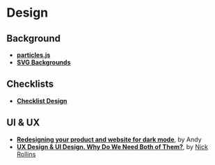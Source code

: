 # Design

## Background

- **[particles.js](https://vincentgarreau.com/particles.js/)**
- **[SVG Backgrounds](https://www.svgbackgrounds.com/)**

## Checklists

- **[Checklist Design](https://www.checklist.design/)**

## UI & UX

- **[Redesigning your product and website for dark mode](https://stuffandnonsense.co.uk/blog/redesigning-your-product-and-website-for-dark-mode)**, by Andy
- **[UX Design & UI Design. Why Do We Need Both of Them?](https://uxengineer.com/ux-and-ui-why-you-need-both/)**, by [Nick Rollins](https://uxengineer.com/author/nickrollins/)
